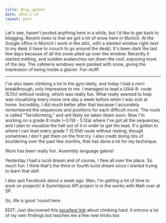 ```yaml
---
title: Blog update
date: 2013-1-24
layout: post
---
```


Let's see, haven't posted anything here in a while, but I'd like to get
back to blogging. Recent news is that we got a lot of snow here in Munich.
At the Google office in Munich I work in the attic, with a slanted window
right next to my desk (I have to crouch to go around the desk). It's been
dark the last few days because of all the snow piled up over the window.
Recently it started melting, and sudden avalanches ran down the roof, exposing
more of the sky. The cafeteria windows were packed with snow, giving the
impression of being inside a glacier. Fun stuff!
  
---
  
I've also been climbing a lot in the gym lately, and today I had a mini-breakthrough,
only impressive to me. I managed to lead a UIAA 8- route (5.11c) without
resting, which was really fun. What really seemed to help was visualizing
every move one day a week before when I was sick at home. Incredibly, I
did much better after that because I accurately remembered the sequences
and positions for each difficult move. The route is called "Terraforming,"
and will likely be taken down soon. Now I'm working on a grade 8 route
(~5.11d - 5.12a) where I've got all the sequences, and I plan to visualize
the hell out of it in order to get the lead. It's gotten to where I can
lead every grade 7 (5.10d) route without resting, though sometimes I don't
get them on the first try. I also credit doing lots of bouldering over
the past few months, that has done a lot for my technique. 

  
Work has been really fun. Assembly language galore!

  
Yesterday I had a lucid dream and of course, I flew all over the place.
So much fun. I think that's the third or fourth lucid dream since I started
trying to learn that skill.

  
I also quit Facebook about a week ago. Man, I'm getting a lot of time
to work on projects! A Summitpost API project is in the works with Matt
over at SP.

  
So, life is good 'round here.

  
EDIT: Just discovered this [excellent link](http://blog.thaczuk.com/2009/08/11/what-it-took-to-climb-5-12-7a/) about
climbing hard. It mirrors a lot of my own findings but teaches me a few
new tricks too.
